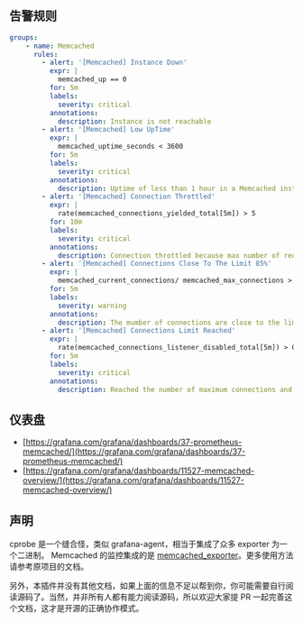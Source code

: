 ## 告警规则

```yaml
groups:
    - name: Memcached
      rules:
        - alert: '[Memcached] Instance Down'
          expr: |
            memcached_up == 0
          for: 5m
          labels:
            severity: critical
          annotations:
            description: Instance is not reachable
        - alert: '[Memcached] Low UpTime'
          expr: |
            memcached_uptime_seconds < 3600
          for: 5m
          labels:
            severity: critical
          annotations:
            description: Uptime of less than 1 hour in a Memcached instance
        - alert: '[Memcached] Connection Throttled'
          expr: |
            rate(memcached_connections_yielded_total[5m]) > 5
          for: 10m
          labels:
            severity: critical
          annotations:
            description: Connection throttled because max number of requests per event process reached
        - alert: '[Memcached] Connections Close To The Limit 85%'
          expr: |
            memcached_current_connections/ memcached_max_connections > 0.85
          for: 5m
          labels:
            severity: warning
          annotations:
            description: The mumber of connections are close to the limit
        - alert: '[Memcached] Connections Limit Reached'
          expr: |
            rate(memcached_connections_listener_disabled_total[5m]) > 0
          for: 5m
          labels:
            severity: critical
          annotations:
            description: Reached the number of maximum connections and caused a connection error
```

## 仪表盘

- [https://grafana.com/grafana/dashboards/37-prometheus-memcached/](https://grafana.com/grafana/dashboards/37-prometheus-memcached/)
- [https://grafana.com/grafana/dashboards/11527-memcached-overview/](https://grafana.com/grafana/dashboards/11527-memcached-overview/)

## 声明

cprobe 是一个缝合怪，类似 grafana-agent，相当于集成了众多 exporter 为一个二进制。 Memcached 的监控集成的是 [memcached_exporter](https://github.com/prometheus/memcached_exporter)。更多使用方法请参考原项目的文档。

另外，本插件并没有其他文档，如果上面的信息不足以帮到你，你可能需要自行阅读源码了。当然，并非所有人都有能力阅读源码，所以欢迎大家提 PR 一起完善这个文档，这才是开源的正确协作模式。

